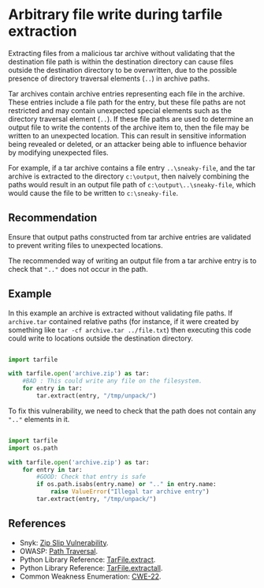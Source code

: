 # Arbitrary file write during tarfile extraction
Extracting files from a malicious tar archive without validating that the destination file path is within the destination directory can cause files outside the destination directory to be overwritten, due to the possible presence of directory traversal elements (`..`) in archive paths.

Tar archives contain archive entries representing each file in the archive. These entries include a file path for the entry, but these file paths are not restricted and may contain unexpected special elements such as the directory traversal element (`..`). If these file paths are used to determine an output file to write the contents of the archive item to, then the file may be written to an unexpected location. This can result in sensitive information being revealed or deleted, or an attacker being able to influence behavior by modifying unexpected files.

For example, if a tar archive contains a file entry `..\sneaky-file`, and the tar archive is extracted to the directory `c:\output`, then naively combining the paths would result in an output file path of `c:\output\..\sneaky-file`, which would cause the file to be written to `c:\sneaky-file`.


## Recommendation
Ensure that output paths constructed from tar archive entries are validated to prevent writing files to unexpected locations.

The recommended way of writing an output file from a tar archive entry is to check that `".."` does not occur in the path.


## Example
In this example an archive is extracted without validating file paths. If `archive.tar` contained relative paths (for instance, if it were created by something like `tar -cf archive.tar ../file.txt`) then executing this code could write to locations outside the destination directory.


```python

import tarfile

with tarfile.open('archive.zip') as tar:
    #BAD : This could write any file on the filesystem.
    for entry in tar:
        tar.extract(entry, "/tmp/unpack/")

```
To fix this vulnerability, we need to check that the path does not contain any `".."` elements in it.


```python

import tarfile
import os.path

with tarfile.open('archive.zip') as tar:
    for entry in tar:
        #GOOD: Check that entry is safe
        if os.path.isabs(entry.name) or ".." in entry.name:
            raise ValueError("Illegal tar archive entry")
        tar.extract(entry, "/tmp/unpack/")

```

## References
* Snyk: [Zip Slip Vulnerability](https://snyk.io/research/zip-slip-vulnerability).
* OWASP: [Path Traversal](https://owasp.org/www-community/attacks/Path_Traversal).
* Python Library Reference: [TarFile.extract](https://docs.python.org/3/library/tarfile.html#tarfile.TarFile.extract).
* Python Library Reference: [TarFile.extractall](https://docs.python.org/3/library/tarfile.html#tarfile.TarFile.extractall).
* Common Weakness Enumeration: [CWE-22](https://cwe.mitre.org/data/definitions/22.html).
